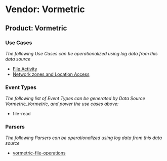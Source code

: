 Vendor: Vormetric
=================
Product: Vormetric
------------------

### Use Cases

_The following Use Cases can be operationalized using log data from this data source_

* [File Activity](../UseCases/usecase_file_activity.md)
* [Network zones and Location Access](../UseCases/usecase_network_zones_and_location_access.md)


### Event Types

_The following list of Event Types can be generated by Data Source Vormetric_Vormetric, and power the use cases above:_

- file-read


### Parsers

_The following Parsers can be operationalized using log data from this data source_

* [vormetric-file-operations](../Parsers/parserContent_vormetric-file-operations.md)
